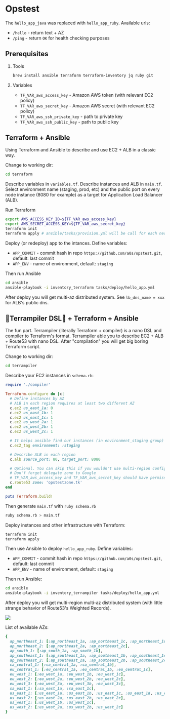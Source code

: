 # Opstest

The `hello_app_java` was replaced with `hello_app_ruby`. Available urls:
* `/hello` - return text + AZ
* `/ping` - return `OK` for health checking purposes

## Prerequisites

1) Tools

    ```bash
    brew install ansible terraform terraform-inventory jq ruby git
    ```

2) Variables

    * `TF_VAR_aws_access_key` - Amazon AWS token (with relevant EC2 policy)
    * `TF_VAR_aws_secret_key` - Amazon AWS secret (with relevant EC2 policy)
    * `TF_VAR_aws_ssh_private_key` - path to private key
    * `TF_VAR_aws_ssh_public_key` - path to public key

## Terraform + Ansible

Using Terraform and Ansible to describe and use EC2 + ALB in a classic way.

Change to working dir:

```bash
cd terraform
```

Describe variables in `variables.tf`. Describe instances and ALB in `main.tf`. Select environment name (staging, prod, etc) and the public port on every node instance (8080 for example) as a target for Application Load Balancer (ALB).

Run Terraform

```bash
export AWS_ACCESS_KEY_ID=${TF_VAR_aws_access_key}
export AWS_SECRET_ACCESS_KEY=${TF_VAR_aws_secret_key}
terraform init
terraform apply # ansible/tasks/provision.yml will be call for each new node
```
   
Deploy (or redeploy) app to the intances. Define variables:
    
* `APP_COMMIT` - commit hash in repo `https://github.com/a0s/opstest.git`, default: last commit
* `APP_ENV` - name of environment, default: `staging`

Then run Ansible

```bash
cd ansible
ansible-playbook -i inventory_terraform tasks/deploy/hello_app.yml
```

After deploy you will get multi-az distributed system. See `lb_dns_name = xxx` for ALB's public dns.

## 🎉Terrampiler DSL🎉 + Terraform + Ansible

The fun part. 
Terrampiler (literally Terraform + compiler) is a nano DSL and compiler to Terraform's format. 
Terrampiler able you to describe EC2 + ALB + Route53 with nano DSL. After "compilation" you will get big boring Terraform script.    

Change to working dir:

```bash
cd terrampiler
```

Describe your EC2 instances in `schema.rb`:

```ruby
require './compiler'

Terraform.configure do |c|
  # Define instances by AZ
  # ALB in each region requires at least two different AZ
  c.ec2 us_east_1a: 0
  c.ec2 us_east_1b: 1
  c.ec2 us_east_1c: 1
  c.ec2 us_west_2a: 1
  c.ec2 us_west_2b: 1
  c.ec2 us_west_2c: 1

  # It helps ansible find our instances (in environment_staging group)
  c.ec2_tag environment: :staging

  # Describe ALB in each region
  c.alb source_port: 80, target_port: 8080

  # Optional. You can skip this if you wouldn't use multi-region configuration.
  # Don'f forget delegate zone to Google
  # TF_VAR_aws_access_key and TF_VAR_aws_secret_key should have permissions for Route53
  c.route53 zone: 'opstestzone.tk'
end

puts Terraform.build!
```

Then generate `main.tf` with `ruby schema.rb` 

```bash
ruby schema.rb > main.tf
```

Deploy instances and other infrastructure with Terraform:

```bash
terraform init
terraform apply
```

Then use Ansible to deploy `hello_app_ruby`. Define variables:
    
* `APP_COMMIT` - commit hash in repo `https://github.com/a0s/opstest.git`, default: last commit
* `APP_ENV` - name of environment, default: `staging`

Then run Ansible:

```bash
cd ansible
ansible-playbook -i inventory_terrampiler tasks/deploy/hello_app.yml
```

After deploy you will get multi-region multi-az distributed system (with little strange behavior of Route53's Weighted Records).

![](https://user-images.githubusercontent.com/418868/49621324-d1eb2900-f9d5-11e8-8523-2e590fe179ed.png)

List of available AZs:

```ruby
{
  ap_northeast_1: [:ap_northeast_1a, :ap_northeast_1c, :ap_northeast_1d],
  ap_northeast_2: [:ap_northeast_2a, :ap_northeast_2c],
  ap_south_1: [:ap_south_1a, :ap_south_1b],
  ap_southeast_1: [:ap_southeast_1a, :ap_southeast_1b, :ap_southeast_1c],
  ap_southeast_2: [:ap_southeast_2a, :ap_southeast_2b, :ap_southeast_2c],
  ca_central_1: [:ca_central_1a, :ca_central_1b],
  eu_central_1: [:eu_central_1a, :eu_central_1b, :eu_central_1c],
  eu_west_1: [:eu_west_1a, :eu_west_1b, :eu_west_1c],
  eu_west_2: [:eu_west_2a, :eu_west_2b, :eu_west_2c],
  eu_west_3: [:eu_west_3a, :eu_west_3b, :eu_west_3c],
  sa_east_1: [:sa_east_1a, :sa_east_1c],
  us_east_1: [:us_east_1a, :us_east_1b, :us_east_1c, :us_east_1d, :us_east_1e, :us_east_1f],
  us_east_2: [:us_east_2a, :us_east_2b, :us_east_2c],
  us_west_1: [:us_west_1b, :us_west_1c],
  us_west_2: [:us_west_2a, :us_west_2b, :us_west_2c]
}
```

